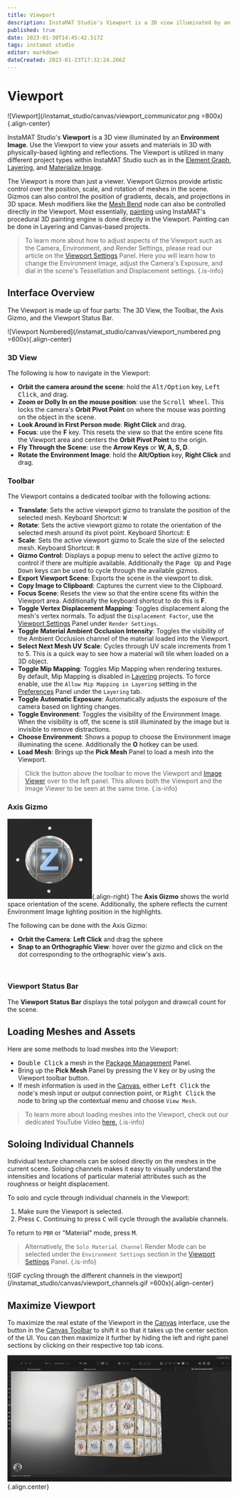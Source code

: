 ```yaml
---
title: Viewport
description: InstaMAT Studio's Viewport is a 3D view illuminated by an Environment Image. Use the Viewport to view your assets and materials in 3D with physically-based lighting and reflections.
published: true
date: 2023-01-30T14:45:42.517Z
tags: instamat studio
editor: markdown
dateCreated: 2023-01-23T17:32:24.266Z
---
```


# Viewport

![Viewport](/instamat_studio/canvas/viewport_communicator.png =800x){.align-center}
<!-- Temporary image -->

InstaMAT Studio's **Viewport** is a 3D view illuminated by an **Environment Image**. Use the Viewport to view your assets and materials in 3D with physically-based lighting and reflections. The Viewport is utilized in many different project types within InstaMAT Studio such as in the <a href="">Element Graph</a>, <a href="">Layering</a>, and <a href="">Materialize Image</a>.

The Viewport is more than just a viewer. Viewport Gizmos provide artistic control over the position, scale, and rotation of meshes in the scene. Gizmos can also control the position of gradients, decals, and projections in 3D space. Mesh modifiers like the <a href="">Mesh Bend</a> node can also be controlled directly in the Viewport. Most essentially, <a href="">painting</a> using InstaMAT's procedural 3D painting engine is done directly in the Viewport. Painting can be done in Layering and Canvas-based projects.

> To learn more about how to adjust aspects of the Viewport such as the Camera, Environment, and Render Settings, please read our article on the <a href="">Viewport Settings</a> Panel. Here you will learn how to change the Environment Image, adjust the Camera's Exposure, and dial in the scene's Tessellation and Displacement settings.
{.is-info}

## Interface Overview

The Viewport is made up of four parts: The 3D View, the Toolbar, the Axis Gizmo, and the Viewport Status Bar.

![Viewport Numbered](/instamat_studio/canvas/viewport_numbered.png =600x){.align-center}

### <i class="fa-regular fa-circle-1"></i> 3D View

The following is how to navigate in the Viewport:

- **Orbit the camera around the scene**: hold the <kbd>Alt/Option</kbd> key, <kbd>Left Click</kbd>, and drag.
- **Zoom or Dolly In on the mouse position**: use the <kbd>Scroll Wheel</kbd>. This locks the camera's **Orbit Pivot Point** on where the mouse was pointing on the object in the scene.
- **Look Around in First Person mode**: **Right Click** and drag.
- **Focus**:  use the **F** key. This resets the view so that the entire scene fits the Viewport area and centers the **Orbit Pivot Point** to the origin.
- **Fly Through the Scene**: use the **Arrow Keys** or **W, A, S, D**.
- **Rotate the Environment Image**: hold the **Alt/Option** key, **Right Click** and drag.

### <i class="fa-regular fa-circle-2"></i> Toolbar

The Viewport contains a dedicated toolbar with the following actions:

- <i class="fa-regular fa-arrows-up-down-left-right"></i> **Translate**: Sets the active viewport gizmo to translate the position of the selected mesh. Keyboard Shortcut: <kbd>W</kbd>
- <i class="fa-regular fa-rotate"></i> **Rotate**: Sets the active viewport gizmo to rotate the orientation of the selected mesh around its pivot point. Keyboard Shortcut: <kbd>E</kbd>
- <i class="fa-regular fa-maximize"></i> **Scale**: Sets the active viewport gizmo to Scale the size of the selected mesh. Keyboard Shortcut: <kbd>R</kbd>
- <i class="fa-regular fa-solar-system"></i> **Gizmo Control**: Displays a popup menu to select the active gizmo to control if there are multiple available. Additionally the <kbd>Page Up</kbd> and <kbd>Page Down</kbd> keys can be used to cycle through the available gizmos.
- <i class="fa-regular fa-floppy-disk"></i> **Export Viewport Scene**: Exports the scene in the viewport to disk.
- <i class="fa-regular fa-clipboard"></i> **Copy Image to Clipboard**: Captures the current view to the Clipboard.
- <i class="fa-regular fa-crosshairs"></i> **Focus Scene**: Resets the view so that the entire scene fits within the Viewport area. Additionally the keyboard shortcut to do this is **F**.
- <i class="fa-regular fa-water-arrow-up"></i> **Toggle Vertex Displacement Mapping**: Toggles displacement along the mesh's vertex normals. To adjust the `Displacement Factor`, use the <a href="">Viewport Settings</a> Panel under `Render Settings`.
- <i class="fa-regular fa-eclipse"></i> **Toggle Material Ambient Occlusion Intensity**: Toggles the visibility of the Ambient Occlusion channel of the material loaded into the Viewport.
- <i class="fa-regular fa-1"></i> **Select Next Mesh UV Scale**: Cycles through UV scale increments from 1 to 5. This is a quick way to see how a material will tile when loaded on a 3D object.
- <i class="fa-regular fa-game-board"></i> **Toggle Mip Mapping**: Toggles Mip Mapping when rendering textures. By default, Mip Mapping is disabled in <a href="">Layering</a> projects. To force enable, use the `Allow Mip Mapping in Layering` setting in the <a href="">Preferences</a> Panel under the `Layering` tab.
- <i class="fa-regular fa-game-board"></i> **Toggle Automatic Exposure**: Automatically adjusts the exposure of the camera based on lighting changes.
- <i class="fa-regular fa-mountains"></i> **Toggle Environment**: Toggles the visibility of the Environment Image. When the visibility is off, the scene is still illuminated by the image but is invisible to remove distractions.
- <i class="fa-regular fa-presentation-screen"></i>**Choose Environment**: Shows a popup to choose the Environment image illuminating the scene. Additionally the **O** hotkey can be used.
- <i class="fa-regular fa-cube"></i> **Load Mesh**: Brings up the **Pick Mesh** Panel to load a mesh into the Viewport.

> Click the <i class="fa-regular fa-square-arrow-left"></i> button above the toolbar to move the Viewport and <a href="Image_Viewer.html">Image Viewer</a> over to the left panel. This allows both the Viewport and the Image Viewer to be seen at the same time.
{.is-info}

### <i class="fa-regular fa-circle-3"></i> Axis Gizmo

![Axis Gizmo](/instamat_studio/canvas/viewport_gizmo.png){.align-right} The **Axis Gizmo** shows the world space orientation of the scene. Additionally, the sphere reflects the current Environment Image lighting position in the highlights. 

The following can be done with the Axis Gizmo:

- **Orbit the Camera**: **Left Click** and drag the sphere
- **Snap to an Orthographic View**: hover over the gizmo and click on the dot corresponding to the orthographic view's axis.
<br style="clear: right;"/>

### <i class="fa-regular fa-circle-4"></i> Viewport Status Bar

The **Viewport Status Bar** displays the total polygon and drawcall count for the scene.

## Loading Meshes and Assets

Here are some methods to load meshes into the Viewport:

- <kbd>Double Click</kbd> a mesh in the <a href="">Package Management</a> Panel.
- Bring up the **Pick Mesh** Panel by pressing the <kbd>V</kbd> key or by using the <i class="fa-regular fa-cube"></i> Viewport toolbar button.
- If mesh information is used in the <a href="">Canvas</a>, either <kbd>Left Click</kbd> the node's mesh input or output connection point, or <kbd>Right Click</kbd> the node to bring up the contextual menu and choose `View Mesh`.

> To learn more about loading meshes into the Viewport, check out our dedicated YouTube Video <a href="">here.</a>
{.is-info}

## Soloing Individual Channels

Individual texture channels can be soloed directly on the meshes in the current scene. Soloing channels makes it easy to visually understand the intensities and locations of particular material attributes such as the roughness or height displacement.

To solo and cycle through individual channels in the Viewport:

1. Make sure the Viewport is selected.
2. Press <kbd>C</kbd>. Continuing to press <kbd>C</kbd> will cycle through the available channels.

To return to `PBR` or "Material" mode, press <kbd>M</kbd>.

> Alternatively, the `Solo Material Channel` Render Mode can be selected under the `Environment Settings` section in the <a href="">Viewport Settings</a> Panel.
{.is-info}

![GIF cycling through the different channels in the viewport](/instamat_studio/canvas/viewport_channels.gif =600x){.align-center}

## Maximize Viewport

To maximize the real estate of the Viewport in the <a href="">Canvas</a> interface, use the <i class="fa-regular fa-cube"></i> button in the <a href="">Canvas Toolbar</a> to shift it so that it takes up the center section of the UI. You can then maximize it further by hiding the left and right panel sections by clicking on their respective top tab icons.

![GIF of maximizing the Viewport size](/instamat_studio/canvas/viewport_maximized.jpg){.align.center}

<!-- JS: Originally had a GIF here but it was 10MB and wouldn't upload even after the change by Rogiel to increase the upload size limit to 1GB. -->